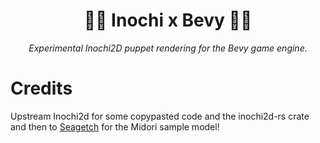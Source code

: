 
<div align="center">

# 🌷🌷 Inochi x Bevy 🌸🌸
*Experimental Inochi2D puppet rendering for the Bevy game engine.*



</div>

# Credits
Upstream Inochi2d for some copypasted code and the inochi2d-rs crate
and then to [Seagetch](https://twitter.com/seagetch) for the Midori sample model!